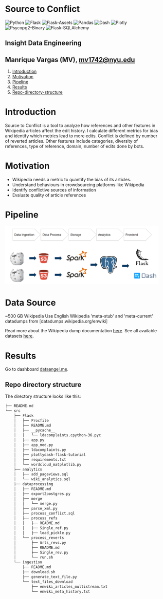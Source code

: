 # Source to Conflict

![Python](https://img.shields.io/badge/Python-3.7-blue.svg?logo=python&longCache=true&logoColor=white&colorB=5e81ac&style=flat-square&colorA=4c566a)
![Flask](https://img.shields.io/badge/Flask-1.0.2-blue.svg?longCache=true&logo=flask&style=flat-square&logoColor=white&colorB=5e81ac&colorA=4c566a)
![Flask-Assets](https://img.shields.io/badge/Flask--Assets-v0.12-blue.svg?longCache=true&logo=flask&style=flat-square&logoColor=white&colorB=5e81ac&colorA=4c566a)
![Pandas](https://img.shields.io/badge/Pandas-v0.24.2-blue.svg?longCache=true&logo=python&longCache=true&style=flat-square&logoColor=white&colorB=5e81ac&colorA=4c566a)
![Dash](https://img.shields.io/badge/Dash-v1.0.2-blue.svg?longCache=true&logo=python&longCache=true&style=flat-square&logoColor=white&colorB=5e81ac&colorA=4c566a)
![Plotly](https://img.shields.io/badge/Plotly-v3.7.1-blue.svg?longCache=true&logo=python&longCache=true&style=flat-square&logoColor=white&colorB=5e81ac&colorA=4c566a)
![Psycopg2-Binary](https://img.shields.io/badge/Psycopg2--Binary-v2.7.7-red.svg?longCache=true&style=flat-square&logo=PostgreSQL&logoColor=white&colorA=4c566a&colorB=bf616a)
![Flask-SQLAlchemy](https://img.shields.io/badge/Flask--SQLAlchemy-2.3.2-red.svg?longCache=true&style=flat-square&logo=scala&logoColor=white&colorA=4c566a&colorB=bf616a)

## Insight Data Engineering
## Manrique Vargas (MV), mv1742@nyu.edu

1. [Introduction](README.md#Report)
1. [Motivation](README.md#Motivation)
1. [Pipeline](README.md#Pipeline)
1. [Results](README.md#Results)
1. [Repo-directory-structure](README.md#Repo-directory-structure)


# Introduction
Source to Conflict is a tool to analyze how references and other features in Wikipedia articles affect the edit history. I calculate different metrics for bias and identify which metrics lead to more edits. Conflict is defined by number of reverted articles. Other features include categories, diversity of references, type of reference, domain, number of edits done by bots.

# Motivation
- Wikipedia needs a metric to quantify the bias of its articles.
- Understand behaviours in crowdsourcing platforms like Wikipedia
- Identify conflictive sources of information
- Evaluate quality of article references

# Pipeline
![Pipeline.png](https://github.com/mv1742/Wiki_Bias/blob/master/Images/Pipeline.png)

# Data Source
~500 GB Wikipedia
Use English Wikipedia 'meta-stub' and 'meta-current' datadumps from [datadumps.wikipedia.org/enwiki]

Read more about the Wikipedia dump documentation [here](https://en.wikipedia.org/wiki/Wikipedia:Database_download).
See all available datasets [here](https://dumps.wikimedia.org/backup-index.html).

# Results

Go to dashboard [dataangel.me](http://dataangel.me/8050).


## Repo directory structure

The directory structure looks like this:
```
├── README.md
└── src
    ├── Flask
    │   ├── Procfile
    │   ├── README.md
    │   ├── __pycache__
    │   │   └── ldacomplaints.cpython-36.pyc
    │   ├── app.py
    │   ├── app_mod.py
    │   ├── ldacomplaints.py
    │   ├── plotlydash-flask-tutorial
    │   ├── requirements.txt
    │   └── wordcloud_matplotlib.py
    ├── analytics
    │   ├── add_pageviews.sql
    │   └── wiki_analytics.sql
    ├── dataprocessing
    │   ├── README.md
    │   ├── export2postgres.py
    │   ├── merge
    │   │   └── merge.py
    │   ├── parse_xml.py
    │   ├── process_conflict.sql
    │   ├── process_refs
    │   │   ├── README.md
    │   │   ├── Single_ref.py
    │   │   ├── load_pickle.py
    │   └── process_reverts
    │       ├── Arts_revs.py
    │       ├── README.md
    │       ├── Single_rev.py
    │       └── run.sh
    └── ingestion
        ├── README.md
        ├── download.sh
        ├── generate_text_file.py
        └── text_files_download
            ├── enwiki_articles_multistream.txt
            └── enwiki_meta_history.txt
```
